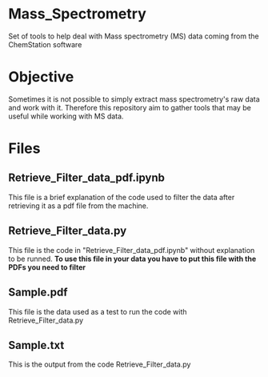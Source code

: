 # Mass_Spectrometry
Set of tools to help deal with Mass spectrometry (MS) data coming from the ChemStation software

# Objective
Sometimes it is not possible to simply extract mass spectrometry's raw data and work with it. Therefore this repository aim to gather tools that may be useful while working with MS data.

# Files
## Retrieve_Filter_data_pdf.ipynb
This file is a brief explanation of the code used to filter the data after retrieving it as a pdf file from the machine.
## Retrieve_Filter_data.py
This file is the code in "Retrieve_Filter_data_pdf.ipynb" without explanation to be runned.  **To use this file in your data you have to put this file with the PDFs you need to filter**
## Sample.pdf
This file is the data used as a test to run the code with Retrieve_Filter_data.py

## Sample.txt
This is the output from the code Retrieve_Filter_data.py
